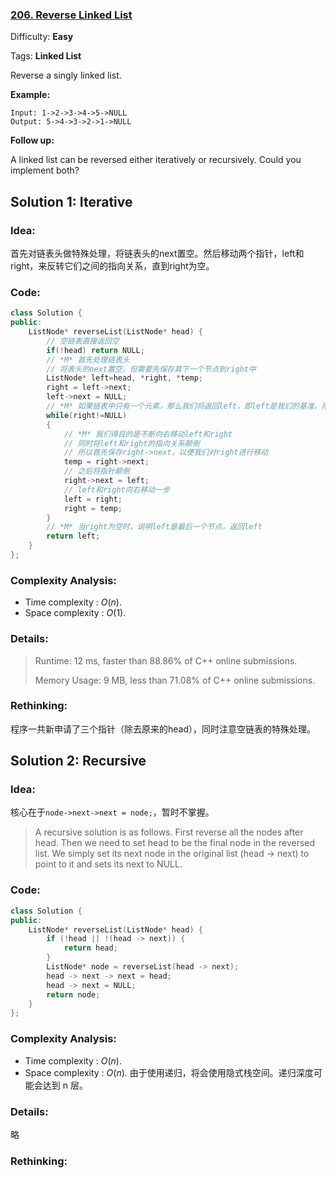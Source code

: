 ### [206\. Reverse Linked List](https://leetcode.com/problems/reverse-linked-list/)

Difficulty: **Easy**

Tags: **Linked List**

Reverse a singly linked list.

**Example:**

```
Input: 1->2->3->4->5->NULL
Output: 5->4->3->2->1->NULL
```

**Follow up:**

A linked list can be reversed either iteratively or recursively. Could you implement both?

## Solution 1: Iterative

### Idea: 

首先对链表头做特殊处理，将链表头的next置空。然后移动两个指针，left和right，来反转它们之间的指向关系，直到right为空。

### Code: 

```c++
class Solution {
public:
    ListNode* reverseList(ListNode* head) {
        // 空链表直接返回空
        if(!head) return NULL;
        // *M* 首先处理链表头
        // 将表头的next置空，但需要先保存其下一个节点到right中
        ListNode* left=head, *right, *temp;
        right = left->next;
        left->next = NULL;
        // *M* 如果链表中只有一个元素，那么我们将返回left，即left是我们的基准。用这个例子来记忆这里的循环条件
        while(right!=NULL)
        {
            // *M* 我们得目的是不断向右移动left和right
            // 同时将left和right的指向关系颠倒
            // 所以首先保存right->next，以便我们对right进行移动
            temp = right->next;
            // 之后将指针颠倒
            right->next = left;
            // left和right向右移动一步
            left = right;
            right = temp;
        }
        // *M* 当right为空时，说明left是最后一个节点，返回left
        return left;
    }
};
```

### Complexity Analysis: 

- Time complexity : $O(n)$. 
- Space complexity : $O(1)$. 

### Details:

> Runtime: 12 ms, faster than 88.86% of C++ online submissions.
>
> Memory Usage: 9 MB, less than 71.08% of C++ online submissions.

### Rethinking:
程序一共新申请了三个指针（除去原来的head），同时注意空链表的特殊处理。

## Solution 2: Recursive

### Idea: 

核心在于`node->next->next = node;`，暂时不掌握。

> A recursive solution is as follows. First reverse all the nodes after head. Then we need to set head to be the final node in the reversed list. We simply set its next node in the original list (head -> next) to point to it and sets its next to NULL.

### Code: 

```c++
class Solution {
public:
    ListNode* reverseList(ListNode* head) {
        if (!head || !(head -> next)) {
            return head;
        }
        ListNode* node = reverseList(head -> next);
        head -> next -> next = head;
        head -> next = NULL;
        return node;
    }
};
```

### Complexity Analysis: 

- Time complexity : $O(n)$. 
- Space complexity : $O(n)$. 由于使用递归，将会使用隐式栈空间。递归深度可能会达到 n 层。

### Details:

略

### Rethinking:

